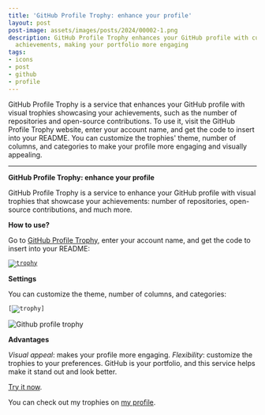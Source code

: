```yaml
---
title: 'GitHub Profile Trophy: enhance your profile'
layout: post
post-image: assets/images/posts/2024/00002-1.png
description: GitHub Profile Trophy enhances your GitHub profile with customizable visual trophies that showcase your 
  achievements, making your portfolio more engaging
tags:
- icons
- post
- github
- profile
---
```


GitHub Profile Trophy is a service that enhances your GitHub profile with visual trophies showcasing your achievements, 
such as the number of repositories and open-source contributions. To use it, visit the GitHub Profile Trophy website, 
enter your account name, and get the code to insert into your README. You can customize the trophies' theme, 
number of columns, and categories to make your profile more engaging and visually appealing.

---

<b>GitHub Profile Trophy: enhance your profile</b>

GitHub Profile Trophy is a service to enhance your GitHub profile with visual trophies that showcase your achievements: number of repositories, open-source contributions, and much more.

<b>How to use?</b>

Go to <a href="https://github-profile-trophy.vercel.app/">GitHub Profile Trophy</a>, enter your account name, and get the code to insert into your README:

<code>[![trophy](https://github-profile-trophy.vercel.app/?username=your_username)](https://github.com/ryo-ma/github-profile-trophy)</code>

<b>Settings</b>

You can customize the theme, number of columns, and categories:

<code>[![trophy](https://github-profile-trophy.vercel.app/?username=your_username&theme=onedark&row=2&column=3)]</code>

![Github profile trophy](/assets/images/posts/2024/00002-2.png)

<b>Advantages</b>

<i>Visual appeal</i>: makes your profile more engaging. <i>Flexibility</i>: customize the trophies to your preferences. GitHub is your portfolio, and this service helps make it stand out and look better.

<a href="https://github-profile-trophy.vercel.app/">Try it now</a>.

You can check out my trophies on <a href="https://github.com/s-rb">my profile</a>.